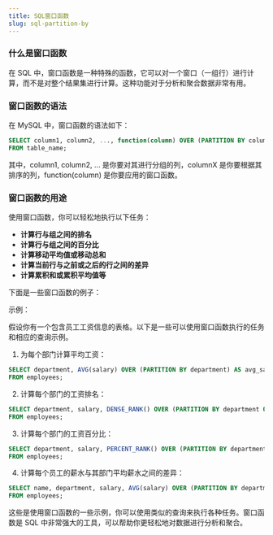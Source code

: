 ```yaml
---
title: SQL窗口函数
slug: sql-partition-by
---
```



### 什么是窗口函数
在 SQL 中，窗口函数是一种特殊的函数，它可以对一个窗口（一组行）进行计算，而不是对整个结果集进行计算。这种功能对于分析和聚合数据非常有用。

### 窗口函数的语法
在 MySQL 中，窗口函数的语法如下：

```sql
SELECT column1, column2, ..., function(column) OVER (PARTITION BY column1, column2, ... ORDER BY columnX DESC/ASC) AS result_column
FROM table_name;
```
其中，column1, column2, ... 是你要对其进行分组的列，columnX 是你要根据其排序的列，function(column) 是你要应用的窗口函数。

### 窗口函数的用途
使用窗口函数，你可以轻松地执行以下任务：

- **计算行与组之间的排名**
- **计算行与组之间的百分比**
- **计算移动平均值或移动总和**
- **计算当前行与之前或之后的行之间的差异**
- **计算累积和或累积平均值等**

下面是一些窗口函数的例子：

示例：

假设你有一个包含员工工资信息的表格。以下是一些可以使用窗口函数执行的任务和相应的查询示例。

1. 为每个部门计算平均工资：
```sql
SELECT department, AVG(salary) OVER (PARTITION BY department) AS avg_salary
FROM employees;
```
2. 计算每个部门的工资排名：
```sql
SELECT department, salary, DENSE_RANK() OVER (PARTITION BY department ORDER BY salary DESC) AS salary_rank
FROM employees;
```
3. 计算每个部门的工资百分比：
```sql
SELECT department, salary, PERCENT_RANK() OVER (PARTITION BY department ORDER BY salary DESC) AS salary_percentile
FROM employees;
```
4. 计算每个员工的薪水与其部门平均薪水之间的差异：
```sql
SELECT name, department, salary, AVG(salary) OVER (PARTITION BY department) - salary AS salary_difference
FROM employees;
```
这些是使用窗口函数的一些示例，你可以使用类似的查询来执行各种任务。窗口函数是 SQL 中非常强大的工具，可以帮助你更轻松地对数据进行分析和聚合。
